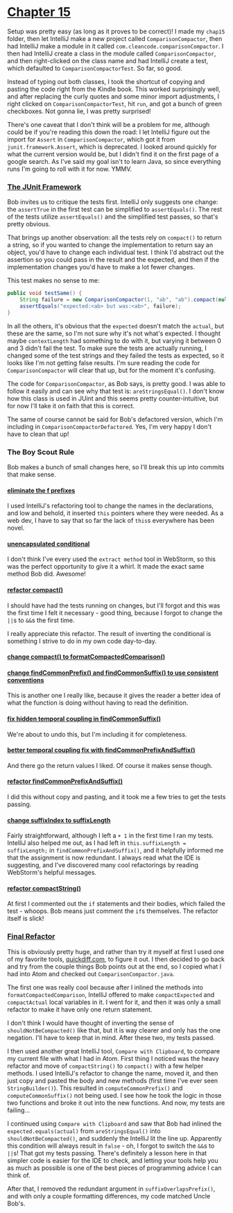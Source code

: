 # [Chapter 15](https://github.com/andybp85/clean-code-workspace/commit/bd66e8254228947561dd43a99cf043576f7ceb82)

Setup was pretty easy (as long as it proves to be correct)! I made my `chap15` folder, then let IntelliJ make a new
project called `ComparisonCompactor`, then had IntelliJ make a module in it called `com.cleancode.comparisonCompactor`.
I then had IntelliJ create a class in the module called `ComparisonCompactor`, and then right-clicked on the class name
and had IntelliJ create a test, which defaulted to `ComparisonCompactorTest`. So far, so good.

Instead of typing out both classes, I took the shortcut of copying and pasting the code right from the Kindle book.
This worked surprisingly well, and after replacing the curly quotes and some minor import adjustments, I right clicked
on `ComparisonCompactorTest`, hit `run`, and got a bunch of green checkboxes. Not gonna lie, I was pretty surprised!

There's one caveat that I don't think will be a problem for me, although could be if you're reading this down the road:
I let IntelliJ figure out the import for `Assert` in `ComparisonCompactor`, which got it from `junit.framework.Assert`,
which is deprecated. I looked around quickly for what the current version would be, but I didn't find it on the first
page of a google search. As I've said my goal isn't to learn Java, so since everything runs I'm going to roll with it
for now. YMMV.

### [The JUnit Framework](https://github.com/andybp85/clean-code-workspace/commit/e95436acbd1fd60d28e80d64ea7e854bf6518f7d)

Bob invites us to critique the tests first. IntelliJ only suggests one change: the `assertTrue` in the first test can
be simplified to `assertEquals()`. The rest of the tests utilize `assertEquals()` and the simplified test passes, so
that's pretty obvious.

That brings up another observation: all the tests rely on `compact()` to return a string, so if you wanted to change
the implementation to return say an object, you'd have to change each individual test. I think I'd abstract out the
assertion so you could pass in the result and the expected, and then if the implementation changes you'd have to make a
lot fewer changes.

This test makes no sense to me:

```java
public void testSame() {
    String failure = new ComparisonCompactor(1, "ab", "ab").compact(null);
    assertEquals("expected:<ab> but was:<ab>", failure);
}
```

In all the others, it's obvious that the `expected` doesn't match the `actual`, but these are the same, so I'm not sure
why it's not what's expected. I thought maybe `contextLength` had something to do with it, but varying it between 0 and
3 didn't fail the test. To make sure the tests are actually running, I changed some of the test strings and they failed
the tests as expected, so it looks like I'm not getting false results. I'm sure reading the code for
`ComparisonCompactor` will clear that up, but for the moment it's confusing.

The code for `ComparisonCompactor`, as Bob says, is pretty good. I was able to follow it easily and can see why that
test is: `areStringsEqual()`. I don't know how this class is used in JUint and this seems pretty counter-intuitive, but
for now I'll take it on faith that this is correct.

The same of course cannot be said for Bob's defactored version, which I'm including in `ComparisonCompactorDefactored`.
Yes, I'm very happy I don't have to clean that up!

### The Boy Scout Rule

Bob makes a bunch of small changes here, so I'll break this up into commits that make sense.

#### [eliminate the f prefixes](https://github.com/andybp85/clean-code-workspace/commit/1ef69a905760fc1f9c995f19573c3cd21724402f)
I used IntelliJ's refactoring tool to change the names in the declarations, and low and behold, it inserted `this`
pointers where they were needed. As a web dev, I have to say that so far the lack of `this`s everywhere has been novel.

#### [unencapsulated conditional](https://github.com/andybp85/clean-code-workspace/commit/26556c4ec4211755416ff66456d37ee832ab1035)
I don't think I've every used the `extract method` tool in WebStorm, so this was the perfect opportunity to give it a
whirl. It made the exact same method Bob did. Awesome!

#### [refactor compact()](https://github.com/andybp85/clean-code-workspace/commit/1116e32f340ae3134f69887c254f0eb5af827973)
I should have had the tests running on changes, but I'll forgot and this was the first time I felt it necessary - good
thing, because I forgot to change the `||`s to `&&`s the first time.

I really appreciate this refactor. The result of inverting the conditional is something I strive to do in my own code
day-to-day.

#### [change compact() to formatCompactedComparison()](https://github.com/andybp85/clean-code-workspace/commit/c62330d023d850038b9f0a0f15d7f8f8834e1d35)

#### [change findCommonPrefix() and findCommonSuffix() to use consistent conventions](https://github.com/andybp85/clean-code-workspace/commit/090c5d50b1eacb87a2aea4996fe1f2beec20c6d4)
This is another one I really like, because it gives the reader a better idea of what the function is doing without
having to read the definition.

#### [fix hidden temporal coupling in findCommonSuffix()](https://github.com/andybp85/clean-code-workspace/commit/765da69a15c63f02caf95c473d5752d4fdd52999)
We're about to undo this, but I'm including it for completeness.

#### [better temporal coupling fix with findCommonPrefixAndSuffix()](https://github.com/andybp85/clean-code-workspace/commit/814b58f626389b2397aa05eff3dcf4be7517985f)
And there go the return values I liked. Of course it makes sense though.

#### [refactor findCommonPrefixAndSuffix()](https://github.com/andybp85/clean-code-workspace/commit/be7337bc59b6e3dce0340f596a7f4abe722662b7)
I did this without copy and pasting, and it took me a few tries to get the tests passing.

#### [change suffixIndex to suffixLength](https://github.com/andybp85/clean-code-workspace/commit/36bfaa48190bde45026eb84d7854653c98f8b1f3)
Fairly straightforward, although I left a `+ 1` in the first time I ran my tests. IntelliJ also helped me out, as I had
left in `this.suffixLength = suffixLength;` in `findCommonPrefixAndSuffix()`, and it helpfully informed me that the
assignment is now redundant. I always read what the IDE is suggesting, and I've discovered many cool refactorings by
reading WebStorm's helpful messages.

#### [refactor compactString()](https://github.com/andybp85/clean-code-workspace/commit/ece5637568848c51ef3c65237524c3c914b2e75c)
At first I commented out the `if` statements and their bodies, which failed the test - whoops. Bob means just comment
the `if`s themselves. The refactor itself is slick!

### [Final Refactor](https://github.com/andybp85/clean-code-workspace/commit/1f8a9c04d9ebcbedff28c1d0aae28ea7a71d8d44)
This is obviously pretty huge, and rather than try it myself at first I used one of my favorite tools,
[quickdiff.com](https://www.quickdiff.com/), to figure it out. I then decided to go back and try from the couple things
Bob points out at the end, so I copied what I had into Atom and checked out `ComparisonCompactor.java`.

The first one was really cool because after I inlined the methods into `formatCompactedComparison`, IntelliJ offered to
make `compactExpected` and `compactActual` local variables in it. I went for it, and then it was only a small refactor 
to make it have only one return statement.

I don't think I would have thought of inverting the sense of `shouldNotBeCompacted()` like that, but it is way clearer
and only has the one negation. I'll have to keep that in mind. After these two, my tests passed.

I then used another great IntelliJ tool, `Compare with Clipboard`, to compare my current file with what I had in Atom.
First thing I noticed was the heavy refactor and move of `compactString()` to `compact()` with a few helper methods.
I used IntelliJ's refactor to change the name, moved it, and then just copy and pasted the body and new methods (first
time I've ever seen `StringBuilder()`). This resulted in `computeCommonPrefix()` and `computeCommonSuffix()` not being
used. I see how he took the logic in those two functions and broke it out into the new functions. And now, my tests
are failing...

I continued using `Compare with Clipboard` and saw that Bob had inlined the `expected.equals(actual)` from
`areStringsEqual()` into `shouldNotBeCompacted()`, and suddenly the IntelliJ lit the line up. Apparently this condition
will always result in `false` - oh, I forgot to switch the `&&`s to `||`s! That got my tests passing. There's
definitely a lesson here in that simpler code is easier for the IDE to check, and letting your tools help you as much
as possible is one of the best pieces of programming advice I can think of.

After that, I removed the redundant argument in `suffixOverlapsPrefix()`, and with only a couple formatting differences,
my code matched Uncle Bob's.